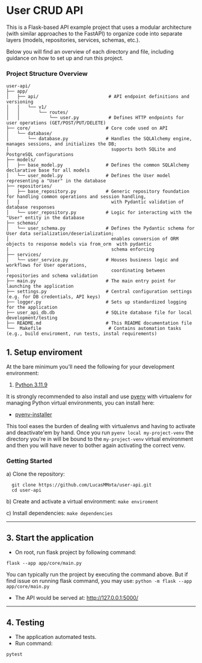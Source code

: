 # User CRUD API

This is a Flask-based API example project that uses a modular architecture 
(with similar approaches to the FastAPI) to organize code into separate layers 
(models, repositories, services, schemas, etc.). 

Below you will find an overview of each directory and file, including guidance on how 
to set up and run this project.

### Project Structure Overview

```
user-api/
├── app/
│   ├── api/                          # API endpoint definitions and versioning
│   │   └── v1/
│   │       └── routes/
│   │           └── user.py           # Defines HTTP endpoints for user operations (GET/POST/PUT/DELETE)
├── core/                            # Core code used on API
│   └── database/
│       └── database.py              # Handles the SQLAlchemy engine, manages sessions, and initializes the DB;
│                                      supports both SQLite and PostgreSQL configurations
├── models/
│   ├── base_model.py                # Defines the common SQLAlchemy declarative base for all models
│   └── user_model.py                # Defines the User model representing a "User" in the database
├── repositories/
│   ├── base_repository.py           # Generic repository foundation for handling common operations and session handling,
│   |                                  with Pydantic validation of database responses
│   └── user_repository.py           # Logic for interacting with the "User" entity in the database
├── schemas/
│   └── user_schema.py               # Defines the Pydantic schema for User data serialization/deserialization;
│                                      enables conversion of ORM objects to response models via from_orm  with pydantic 
|                                      schema enforcing                                    
├── services/
│   └── user_service.py              # Houses business logic and workflows for User operations,
│                                      coordinating between repositories and schema validation
├── main.py                          # The main entry point for launching the application
├── settings.py                      # Central configuration settings (e.g. for DB credentials, API keys)
├── logger.py                        # Sets up standardized logging for the application
├── user_api_db.db                   # SQLite database file for local development/testing
├── README.md                        # This README documentation file
└──  Makefile                         # Contains automation tasks (e.g., build enviroment, run tests, instal requirements)
````

## 1. Setup enviroment

At the bare minimum you'll need the following for your development
environment:

1. [Python 3.11.9](http://www.python.org/)


It is strongly recommended to also install and use [pyenv](https://github.com/pyenv/pyenv) with virtualenv for managing 
Python virtual environments, you can install here:

 - [pyenv-installer](https://github.com/pyenv/pyenv-installer)

This tool eases the burden of dealing with virtualenvs and having to activate and deactivate'em by hand. Once you run 
`pyenv local my-project-venv` the directory you're in will be bound to the `my-project-venv` virtual environment and 
then you will have never to bother again activating the correct venv.

### Getting Started

   a) Clone the repository:
  
      git clone https://github.com/LucasMMota/user-api.git
      cd user-api

   b) Create and activate a virtual environment:
      `make enviroment`

   c) Install dependencies:
      `make dependencies`

--------------------------------------------------------------------------------

## 3. Start the application

   - On root, run flask project by following command:
    
    flask --app app/core/main.py

You can typically run the project by executing the command above. But if find issue on running flask command, you may use: `python -m flask --app app/core/main.py` 
     
   - The API would be served at:
       http://127.0.0.1:5000/

--------------------------------------------------------------------------------

## 4. Testing

   - The application automated tests.
   - Run command:
       
    pytest
